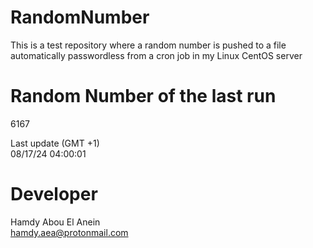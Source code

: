 # RandomNumber    
This is a test repository where a random number is pushed to a file automatically passwordless from a cron job in my Linux CentOS server    
# Random Number of the last run   
6167
      
Last update (GMT +1)    
08/17/24 04:00:01
# Developer    
Hamdy Abou El Anein   
hamdy.aea@protonmail.com
